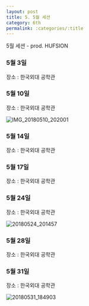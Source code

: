 ```yaml
---
layout: post
title: 5. 5월 세션
category: 6th
permalink: :categories/:title
---
```


5월 세션 - prod. HUFSION

### 5월 3일

장소 : 한국외대 공학관

### 5월 10일

장소 : 한국외대 공학관

![IMG_20180510_202001](https://user-images.githubusercontent.com/30469948/99149699-08a63f80-26d3-11eb-8e40-104e9cdbb589.jpg)

### 5월 14일

장소 : 한국외대 공학관

### 5월 17일

장소 : 한국외대 공학관

### 5월 24일

장소 : 한국외대 공학관

![20180524_201457](https://user-images.githubusercontent.com/30469948/99149708-10fe7a80-26d3-11eb-962e-9dfaf43ce393.jpg)

### 5월 28일

장소 : 한국외대 공학관

### 5월 31일

장소 : 한국외대 공학관

![20180531_184903](https://user-images.githubusercontent.com/30469948/99149707-0f34b700-26d3-11eb-8f31-e0d3d8d32af2.jpg)
